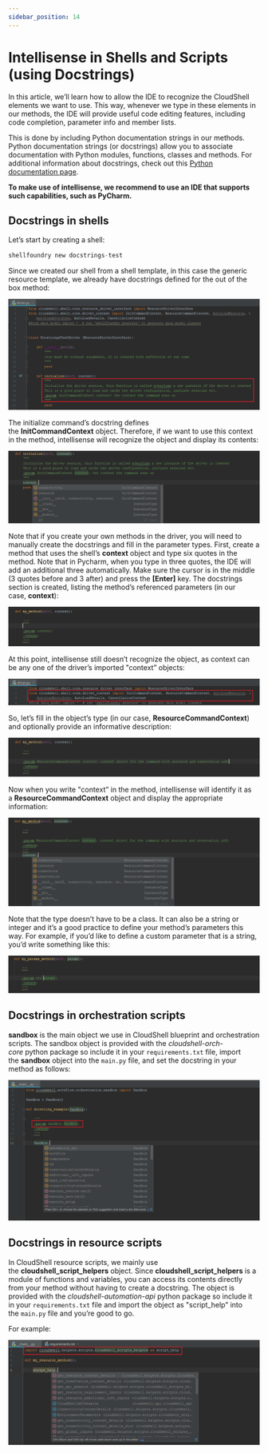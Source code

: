 ```yaml
---
sidebar_position: 14
---
```


# Intellisense in Shells and Scripts (using Docstrings)

In this article, we’ll learn how to allow the IDE to recognize the CloudShell elements we want to use. This way, whenever we type in these elements in our methods, the IDE will provide useful code editing features, including code completion, parameter info and member lists.

This is done by including Python documentation strings in our methods. Python documentation strings (or docstrings) allow you to associate documentation with Python modules, functions, classes and methods. For additional information about docstrings, check out this [Python documentation page](https://docs.python.org/3/tutorial/controlflow.html#documentation-strings).

**To make use of intellisense, we recommend to use an IDE that supports such capabilities, such as PyCharm.**

## Docstrings in shells

Let’s start by creating a shell:

```python
shellfoundry new docstrings-test
```

Since we created our shell from a shell template, in this case the generic resource template, we already have docstrings defined for the out of the box method:

![docstrings](/Images/Devguide-reference/Intellisense-in-Shells-and_624x275.png)

The initialize command’s docstring defines the **InitCommandContext** object. Therefore, if we want to use this context in the method, intellisense will recognize the object and display its contents:

![docstrings-context](/Images/Devguide-reference/Intellisense-in-Shells-and_1_624x179.png)

Note that if you create your own methods in the driver, you will need to manually create the docstrings and fill in the parameter types. First, create a method that uses the shell’s **context** object and type six quotes in the method. Note that in Pycharm, when you type in three quotes, the IDE will add an additional three automatically. Make sure the cursor is in the middle (3 quotes before and 3 after) and press the **\[Enter\]** key. The docstrings section is created, listing the method’s referenced parameters (in our case, **context**):

![docstrings-manual-2](/Images/Devguide-reference/Intellisense-in-Shells-and_2_624x98.png)

At this point, intellisense still doesn’t recognize the object, as context can be any one of the driver’s imported "context” objects:

![docstrings-context-2](/Images/Devguide-reference/Intellisense-in-Shells-and_3_624x66.png)

So, let’s fill in the object’s type (in our case, **ResourceCommandContext**) and optionally provide an informative description:

![docstrings-manual-3](/Images/Devguide-reference/Intellisense-in-Shells-and_4_624x96.png)

Now when you write "context” in the method, intellisense will identify it as a **ResourceCommandContext** object and display the appropriate information:

![docstrings-manual-4](/Images/Devguide-reference/Intellisense-in-Shells-and_5_624x219.png)

Note that the type doesn’t have to be a class. It can also be a string or integer and it’s a good practice to define your method’s parameters this way. For example, if you’d like to define a custom parameter that is a string, you’d write something like this:

![docstrings-manual-5](/Images/Devguide-reference/Intellisense-in-Shells-and_6_624x93.png)

## Docstrings in orchestration scripts

**sandbox** is the main object we use in CloudShell blueprint and orchestration scripts. The sandbox object is provided with the *cloudshell-orch-core* python package so include it in your `requirements.txt` file, import the **sandbox** object into the `main.py` file, and set the docstring in your method as follows:

![docstrings-orchestration-scripts](/Images/Devguide-reference/Intellisense-in-Shells-and_7_624x348.png)

## Docstrings in resource scripts

In CloudShell resource scripts, we mainly use the **cloudshell\_script\_helpers** object. Since **cloudshell\_script\_helpers** is a module of functions and variables, you can access its contents directly from your method without having to create a docstring. The object is provided with the *cloudshell-automation-api* python package so include it in your `requirements.txt` file and import the object as "script\_help” into the `main.py` file and you’re good to go.

For example:

![docstrings-resource-scripts](/Images/Devguide-reference/Intellisense-in-Shells-and_8_624x260.png)
